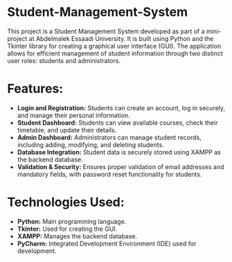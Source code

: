 # Student-Management-System
This project is a Student Management System developed as part of a mini-project at Abdelmalek Essaadi University. It is built using Python and the Tkinter library for creating a graphical user interface (GUI). The application allows for efficient management of student information through two distinct user roles: students and administrators.
# Features:
+ **Login and Registration:** Students can create an account, log in securely, and manage their personal information.
+ **Student Dashboard:** Students can view available courses, check their timetable, and update their details.
+ **Admin Dashboard:** Administrators can manage student records, including adding, modifying, and deleting students.
+ **Database Integration:** Student data is securely stored using XAMPP as the backend database.
+ **Validation & Security:** Ensures proper validation of email addresses and mandatory fields, with password reset functionality for students.

# Technologies Used:
- **Python:** Main programming language.
- **Tkinter:** Used for creating the GUI.
- **XAMPP:** Manages the backend database.
- **PyCharm:** Integrated Development Environment (IDE) used for development.
